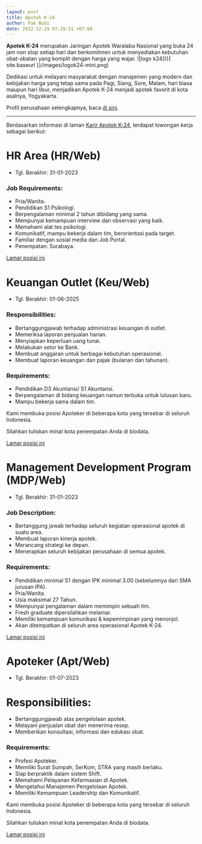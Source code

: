 ```yaml
---
layout: post
title: Apotek K-24
author: Pak Budi
date: 2022-12-29 07:29:51 +07:00
---
```


**Apotek K-24** merupakan Jaringan Apotek Waralaba Nasional yang buka 24 jam non stop setiap hari dan berkomitmen untuk menyediakan kebutuhan obat-obatan yang komplit dengan harga yang wajar.
![logo k24]({{ site.baseurl }}/images/logok24-mini.png)

Dedikasi untuk melayani masyarakat dengan manajemen yang modern dan kebijakan harga yang tetap sama pada Pagi, Siang, Sore, Malam, hari biasa maupun hari libur, menjadikan Apotek K-24 menjadi apotek favorit di kota asalnya, Yogyakarta.

Profil perusahaan selengkapnya, baca [di sini](https://www.apotek-k24.com/tentang-kami).

---

Berdasarkan informasi di laman [Karir Apotek K-24](https://recruitment.apotek-k24.com/), terdapat lowongan kerja sebagai berikut:

# HR Area (HR/Web)
* Tgl. Berakhir: 31-01-2023

### Job Requirements:

* Pria/Wanita.
* Pendidikan S1 Psikologi.
* Berpengalaman minimal 2 tahun dibidang yang sama.
* Mempunyai kemampuan interview dan observasi yang baik.
* Memahami alat tes psikologi.
* Komunikatif, mampu bekerja dalam tim, berorientasi pada target.
* Familiar dengan sosial media dan Job Portal.
* Penempatan: Surabaya.

<div class="apply"><a href="https://recruitment.apotek-k24.com/register/lowongan/HR+Area">Lamar posisi ini</a></div>

# Keuangan Outlet (Keu/Web)
* Tgl. Berakhir: 01-06-2025

### Responsibilities:

* Bertanggungjawab terhadap administrasi keuangan di outlet.
* Memeriksa laporan penjualan harian.
* Menyiapkan keperluan uang tunai.
* Melakukan setor ke Bank.
* Membuat anggaran untuk berbagai kebutuhan operasional.
* Membuat laporan keuangan dan pajak (bulanan dan tahunan).

### Requirements:

* Pendidikan D3 Akuntansi/ S1 Akuntansi.
* Berpengalaman di bidang keuangan namun terbuka untuk lulusan baru.
* Mampu bekerja sama dalam tim.

Kami membuka posisi Apoteker di beberapa kota yang tersebar di seluruh Indonesia.

Silahkan tuliskan minat kota penempatan Anda di biodata.

<div class="apply"><a href="https://recruitment.apotek-k24.com/register/lowongan/Keuangan+Outlet">Lamar posisi ini</a></div>

# Management Development Program (MDP/Web)
* Tgl. Berakhir: 31-01-2023

### Job Description:

* Bertanggung jawab terhadap seluruh kegiatan operasional apotek di suatu area.
* Membuat laporan kinerja apotek.
* Merancang strategi ke depan.
* Menerapkan seluruh kebijakan perusahaan di semua apotek.

### Requirements:

* Pendidikan minimal S1 dengan IPK minimal 3.00 (sebelumnya dari SMA jurusan IPA).
* Pria/Wanita.
* Usia maksimal 27 Tahun.
* Mempunyai pengalaman dalam memimpin sebuah tim.
* Fresh graduate dipersilahkan melamar.
* Memiliki kemampuan komunikasi & kepemimpinan yang menonjol.
* Akan ditempatkan di seluruh area operasional Apotek K-24.

<div class="apply"><a href="https://recruitment.apotek-k24.com/register/lowongan/Management+Development+Program">Lamar posisi ini</a></div>

# Apoteker (Apt/Web)
* Tgl. Berakhir: 01-07-2023

# Responsibilities:

* Bertanggungjawab atas pengelolaan apotek.
* Melayani penjualan obat dan menerima resep.
* Memberikan konsultasi, informasi dan edukasi obat.

### Requirements:

* Profesi Apoteker.
* Memiliki Surat Sumpah, SerKom, STRA yang masih berlaku.
* Siap berpraktik dalam sistem Shift.
* Memahami Pelayanan Kefarmasian di Apotek.
* Mengetahui Manajemen Pengelolaan Apotek.
* Memiliki Kemampuan Leadership dan Komunikatif.

Kami membuka posisi Apoteker di beberapa kota yang tersebar di seluruh Indonesia.

Silahkan tuliskan minat kota penempatan Anda di biodata.

<div class="apply"><a href="https://recruitment.apotek-k24.com/register/lowongan/Apoteker">Lamar posisi ini</a></div>
